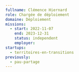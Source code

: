```yaml
---
fullname: Clémence Hiernard
role: Chargée de déploiement
domaine: Déploiement
missions:
  - start: 2022-11-07
    end: 2023-12-31
    status: independent
    employer:
startups:
  - territoires-en-transitions
previously:
  - pau-partage
---
```

